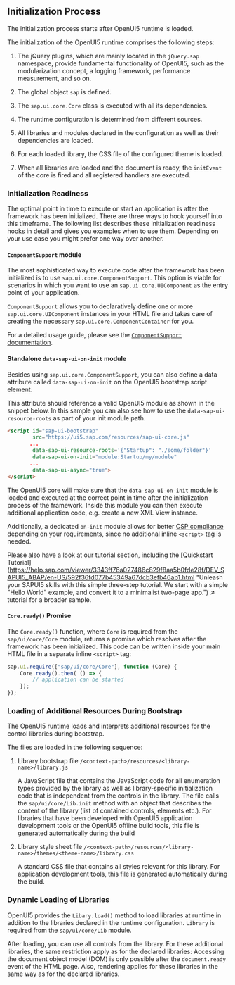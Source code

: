 <!-- loio91f2c9076f4d1014b6dd926db0e91070 -->

## Initialization Process

The initialization process starts after OpenUI5 runtime is loaded.

The initialization of the OpenUI5 runtime comprises the following steps:

1.  The jQuery plugins, which are mainly located in the `jQuery.sap` namespace, provide fundamental functionality of OpenUI5, such as the modularization concept, a logging framework, performance measurement, and so on.

2.  The global object `sap` is defined.

3.  The `sap.ui.core.Core` class is executed with all its dependencies.

4.  The runtime configuration is determined from different sources.

5.  All libraries and modules declared in the configuration as well as their dependencies are loaded.

6.  For each loaded library, the CSS file of the configured theme is loaded.

7.  When all libraries are loaded and the document is ready, the `initEvent` of the core is fired and all registered handlers are executed.




<a name="loio91f2c9076f4d1014b6dd926db0e91070__section_d2s_tlg_vgb"/>

### Initialization Readiness

The optimal point in time to execute or start an application is after the framework has been initialized. There are three ways to hook yourself into this timeframe. The following list describes these initialization readiness hooks in detail and gives you examples when to use them. Depending on your use case you might prefer one way over another.



#### `ComponentSupport` module

The most sophisticated way to execute code after the framework has been initialized is to use `sap.ui.core.ComponentSupport`. This option is viable for scenarios in which you want to use an `sap.ui.core.UIComponent` as the entry point of your application.

`ComponentSupport` allows you to declaratively define one or more `sap.ui.core.UIComponent` instances in your HTML file and takes care of creating the necessary `sap.ui.core.ComponentContainer` for you.

For a detailed usage guide, please see the [`ComponentSupport` documentation](declarative-api-for-initial-components-82a0fce.md).



#### Standalone `data-sap-ui-on-init` module

Besides using `sap.ui.core.ComponentSupport`, you can also define a data attribute called `data-sap-ui-on-init` on the OpenUI5 bootstrap script element.

This attribute should reference a valid OpenUI5 module as shown in the snippet below. In this sample you can also see how to use the `data-sap-ui-resource-roots` as part of your init module path.

```html
<script id="sap-ui-bootstrap"
        src="https://ui5.sap.com/resources/sap-ui-core.js"
       ...
        data-sap-ui-resource-roots='{"Startup": "./some/folder"}'
        data-sap-ui-on-init="module:Startup/my/module"
       ...
        data-sap-ui-async="true">
</script>
```

The OpenUI5 core will make sure that the `data-sap-ui-on-init` module is loaded and executed at the correct point in time after the initialization process of the framework. Inside this module you can then execute additional application code, e.g. create a new XML View instance.

Additionally, a dedicated `on-init` module allows for better [CSP compliance](https://developer.mozilla.org/en-US/docs/Web/HTTP/CSP) depending on your requirements, since no additional inline `<script>` tag is needed.

Please also have a look at our tutorial section, including the [Quickstart Tutorial](https://help.sap.com/viewer/3343ff76a027486c829f8aa5b0fde28f/DEV_SAPUI5_ABAP/en-US/592f36fd077b45349a67dcb3efb46ab1.html "Unleash your SAPUI5 skills with this simple three-step tutorial. We start with a simple "Hello World" example, and convert it to a minimalist two-page app.") :arrow_upper_right: tutorial for a broader sample.



#### `Core.ready()` Promise

The `Core.ready()` function, where `Core` is required from the `sap/ui/core/Core` module, returns a promise which resolves after the framework has been initialized. This code can be written inside your main HTML file in a separate inline `<script>` tag:

```js
sap.ui.require(["sap/ui/core/Core"], function (Core) {
    Core.ready().then( () => {
        // application can be started
    });
});
```

<a name="loiobf10bd41ac8f49048a1ccb743fbfbb8a"/>

<!-- loiobf10bd41ac8f49048a1ccb743fbfbb8a -->

### Loading of Additional Resources During Bootstrap

The OpenUI5 runtime loads and interprets additional resources for the control libraries during bootstrap.

The files are loaded in the following sequence:

1.  Library bootstrap file `/<context-path>/resources/<library-name>/library.js` 

    A JavaScript file that contains the JavaScript code for all enumeration types provided by the library as well as library-specific initialization code that is independent from the controls in the library. The file calls the `sap/ui/core/Lib.init` method with an object that describes the content of the library \(list of contained controls, elements etc.\). For libraries that have been developed with OpenUI5 application development tools or the OpenUI5 offline build tools, this file is generated automatically during the build

2.  Library style sheet file `/<context-path>/resources/<library-name>/themes/<theme-name>/library.css`

    A standard CSS file that contains all styles relevant for this library. For application development tools, this file is generated automatically during the build.


<a name="loiobbce44f06ddc48fda7aeb44eae52ebbc"/>

<!-- loiobbce44f06ddc48fda7aeb44eae52ebbc -->

### Dynamic Loading of Libraries

OpenUI5 provides the `Libary.load()` method to load libraries at runtime in addition to the libraries declared in the runtime configuration. `Library` is required from the `sap/ui/core/Lib` module.

After loading, you can use all controls from the library. For these additional libraries, the same restriction apply as for the declared libraries: Accessing the document object model \(DOM\) is only possible after the `document.ready` event of the HTML page. Also, rendering applies for these libraries in the same way as for the declared libraries.

